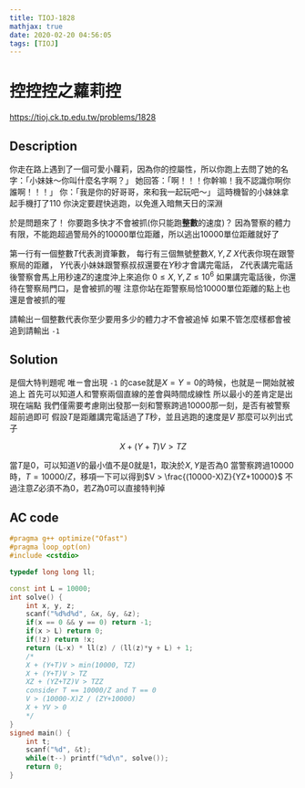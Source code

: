 ```yaml
---
title: TIOJ-1828
mathjax: true
date: 2020-02-20 04:56:05
tags: [TIOJ]
---
```

# 控控控之蘿莉控

https://tioj.ck.tp.edu.tw/problems/1828

## Description
你走在路上遇到了一個可愛小蘿莉，因為你的控屬性，所以你跑上去問了她的名字：「小妹妹～你叫什麼名字啊？」
她回答：「啊！！！你幹嘛！我不認識你啊你誰啊！！！」
你：「我是你的好哥哥，來和我一起玩吧～」
這時機智的小妹妹拿起手機打了110
你決定要趕快逃跑，以免進入暗無天日的深淵

於是問題來了！
你要跑多快才不會被抓(你只能跑**整數**的速度)？
因為警察的體力有限，不能跑超過警局外的$10000$單位距離，所以逃出$10000$單位距離就好了

第一行有一個整數$T$代表測資筆數，
每行有三個無號整數$X,Y,Z$
$X$代表你現在跟警察局的距離，
$Y$代表小妹妹跟警察叔叔還要在$Y$秒才會講完電話，
$Z$代表講完電話後警察會馬上用秒速$Z$的速度沖上來追你
$0 \leq X,Y,Z \leq 10^6$
如果講完電話後，你還待在警察局門口，是會被抓的喔
注意你站在距警察局恰$10000$單位距離的點上也還是會被抓的喔

請輸出ㄧ個整數代表你至少要用多少的體力才不會被追悼
如果不管怎麼樣都會被追到請輸出 `-1`

## Solution
是個大特判題呢
唯ㄧ會出現 `-1` 的case就是$X=Y=0$的時候，也就是ㄧ開始就被追上
首先可以知道人和警察兩個直線的差會與時間成線性
所以最小的差肯定是出現在端點
我們僅需要考慮剛出發那一刻和警察跨過$10000$那一刻，是否有被警察超前過即可
假設$T$是距離講完電話過了$T$秒，並且逃跑的速度是$V$
那麼可以列出式子

$$
X + (Y+T)V > TZ
$$

當$T$是$0$，可以知道$V$的最小值不是$0$就是$1$，取決於$X,Y$是否為0
當警察跨過$10000$時，$T=10000/Z$，移項一下可以得到$V > \frac{(10000-X)Z}{YZ+10000}$
不過注意$Z$必須不為$0$，若$Z$為$0$可以直接特判掉


## AC code
``` cpp
#pragma g++ optimize("Ofast")
#pragma loop_opt(on)
#include <cstdio>

typedef long long ll;

const int L = 10000;
int solve() {
    int x, y, z;
    scanf("%d%d%d", &x, &y, &z);
    if(x == 0 && y == 0) return -1;
    if(x > L) return 0;
    if(!z) return !x;
    return (L-x) * ll(z) / (ll(z)*y + L) + 1;
    /*
    X + (Y+T)V > min(10000, TZ)
    X + (Y+T)V > TZ
    XZ + (YZ+TZ)V > TZZ
    consider T == 10000/Z and T == 0
    V > (10000-X)Z / (ZY+10000)
    X + YV > 0
    */
}
signed main() {
    int t;
    scanf("%d", &t);
    while(t--) printf("%d\n", solve());
    return 0;
}
```
